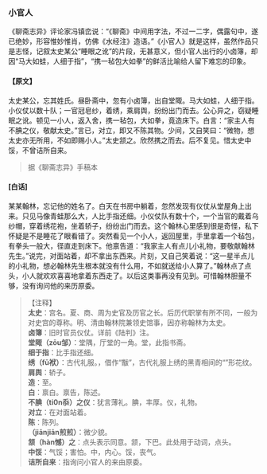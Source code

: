 <script type="text/javascript">
    var head = document.getElementsByTagName('head')[0];
    cssURL = '/public/liao.css';
    linkTag = document.createElement('link');
    linkTag.href = cssURL;
    linkTag.setAttribute('type','text/css');
    linkTag.setAttribute('rel','stylesheet');
    head.appendChild(linkTag);
</script>
### 小官人

《聊斋志异》评论家冯镇峦说：“《聊斋》中间用字法，不过一二字，偶露句中，遂已绝妙，形容惟妙惟肖，仿佛《水经注》造语。”《小官人》就是这样，虽然作品只是志怪，记叙太史某公“睡眼之讹”的片段，无甚意义，但小官人出行的小卤簿，却因“马大如蛙，人细于指”，“携一毡包大如拳”的鲜活比喻给人留下难忘的印象。

#### 【原文】
<section>
太史某公，忘其姓氏。昼卧斋中，忽有小卤簿，出自堂陬。马大如蛙，人细于指。小仪仗以数十队；一官冠皂纱，着绣，乘肩舆，纷纷出门而去。公心异之，窃疑睡眠之讹。顿见一小人，返入舍，携一毡包，大如拳，竟造床下。白言：“家主人有不腆之仪，敬献太史。”言已，对立，即又不陈其物。少间，又自笑曰：“微物，想太史亦无所用，不如即赐小人。”太史颔之。欣然携之而去。后不复见。惜太史中馁，不曾诘所自来。

</section>

> 据《聊斋志异》手稿本

#### [白话]
<aside>

某某翰林，忘记他的姓名了。白天在书房中躺着，忽然发现有仪仗从堂屋角上出来。只见马像青蛙那么大，人比手指还细。小仪仗队有数十个，一个当官的戴着乌纱帽，穿着绣花袍，坐着轿子，纷纷出门而去。这个翰林心里感到很是奇怪，私下怀疑是不是睡花了眼看错了。突然看见一个小人，返回屋里，手里拿着一个毡包，有拳头一般大，径直走到床下。他禀告道：“我家主人有点儿小礼物，要敬献翰林先生。”说完，对面站着，却不拿出东西来。片刻，又自己笑着说：“这一星半点儿的小礼物，想必翰林先生根本就没有什么用，不如就送给小人算了。”翰林点了点头，小人就欢欢喜喜地拿着东西走了。以后这类事再没有见到。可惜翰林胆量不够，没有询问他的来历原委。

</aside>

> 【注释】  
<b>太史</b>：宫名。夏、商、周为史官及历官之长。后历代职掌有所不同，一般为对史宫的尊称。明、清由翰林院兼领史馆事，因亦称翰林为太史。  
<b>卤簿</b>：旧时官员仪仗。详前《陆判》注。  
<b>堂陬（zōu邹）</b>：堂隅，厅堂的一角。堂，此指书斋。  
<b>细于指</b>：比手指还细。  
<b>绣（fū袱）</b>：古代礼服。，借作“黻”，古代礼服上绣的黑青相间的“”形花纹。  
<b>肩舆</b>：轿子。  
<b>造</b>：至。  
<b>白</b>：禀白。禀告，陈述。  
<b>不腆（ti0n忝）之仪</b>：犹言薄礼。腆，丰厚。仪，礼物。  
<b>对立</b>：在对面站着。  
<b>陈</b>：陈列。  
<b>（jiānjiān煎煎）</b>：微少貌。  
<b>颔（hàn憾）之</b>：点头表示同意。颔，下巴。此处用于动词，点头。  
<b>中馁</b>：气馁；害怕。中，内心。馁，丧气。  
<b>诘所自来</b>：指询问小官人的来由原委。  
